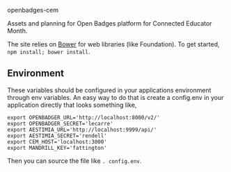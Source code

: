 openbadges-cem

Assets and planning for Open Badges platform for Connected Educator Month.

The site relies on [Bower](http://bower.io) for web libraries (like Foundation). To get started, `npm install; bower install`.

## Environment

These variables should be configured in your applications environment through env variables. An easy way to do that is create a config.env in your application directly that looks something like,

```
export OPENBADGER_URL='http://localhost:8000/v2/'
export OPENBADGER_SECRET='lecarre'
export AESTIMIA_URL='http://localhost:9999/api/'
export AESTIMIA_SECRET='rendell'
export CEM_HOST='localhost:3000'
export MANDRILL_KEY='fattington'
```

Then you can source the file like `. config.env`.